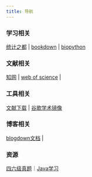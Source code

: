 ```yaml
---
title: 导航
---
```

### 学习相关
[统计之都](https://d.cosx.org) | [bookdown](https://bookdown.org) | [biopython](https://biopython-cn.readthedocs.io/zh_CN/latest/)

### 文献相关

[知网](https://www.hzlib.net/szzysjk/364.htm) | [web of science](https://www.webofscience.com/wos/alldb/basic-search) | 

### 工具相关
[文献下载](https://tool.yovisun.com/scihub/) | [谷歌学术镜像](https://ac.scmor.com)

### 博客相关
[blogdown文档](https://bookdown.org/yihui/blogdown/) | 

### 资源

[四六级真题](https://zhenti.burningvocabulary.com)｜[Java学习](https://snailclimb.gitee.io/javaguide/#/?id=java)

